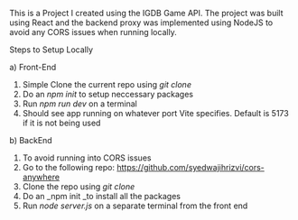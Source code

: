 This is a Project I created using the IGDB Game API. The project was built using React and the backend proxy was implemented using NodeJS to avoid any CORS issues when running locally.

Steps to Setup Locally

a) Front-End
   1) Simple Clone the current repo using _git clone_
   2) Do an _npm init_ to setup neccessary packages
   3) Run _npm run dev_ on a terminal
   4) Should see app running on whatever port Vite specifies. Default is 5173 if it is not being used

b) BackEnd
   1) To avoid running into CORS issues
   2) Go to the following repo: https://github.com/syedwajihrizvi/cors-anywhere
   3) Clone the repo using _git clone_
   4) Do an _npm init _to install all the packages
   5) Run _node server.js_ on a separate terminal from the front end
  
